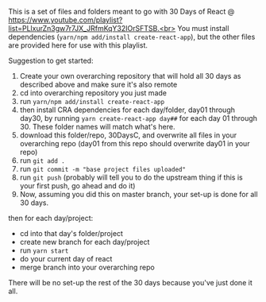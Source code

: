 This is a set of files and folders meant to go with 30 Days of React @ https://www.youtube.com/playlist?list=PLlxurZn3gw7r7JX_JRfmKqY32IOrSFTSB.<br>
You must install dependencies (`yarn/npm add/install create-react-app`), but the other files are provided here for use with this playlist.  

Suggestion to get started: 

1. Create your own overarching repository that will hold all 30 days as described above and make sure it's also remote
2. cd into overarching repository you just made
3. run `yarn/npm add/install create-react-app`
4. then install CRA dependencies for each day/folder, day01 through day30, by running `yarn create-react-app day##` for each day 01 through 30.  These folder names will match what's here.
5. download this folder/repo, 30DaysC, and overwrite all files in your overarching repo (day01 from this repo should overwrite day01 in your repo)
6. run `git add .`
7. run `git commit -m "base project files uploaded"`
8. run `git push` (probably will tell you to do the upstream thing if this is your first push, go ahead and do it)
9. Now, assuming you did this on master branch, your set-up is done for all 30 days.

then for each day/project:
* cd into that day's folder/project
* create new branch for each day/project
* run `yarn start`
* do your current day of react
* merge branch into your overarching repo

There will be no set-up the rest of the 30 days because you've just done it all.

